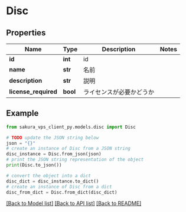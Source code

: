# Disc


## Properties

Name | Type | Description | Notes
------------ | ------------- | ------------- | -------------
**id** | **int** | id | 
**name** | **str** | 名前 | 
**description** | **str** | 説明 | 
**license_required** | **bool** | ライセンスが必要かどうか | 

## Example

```python
from sakura_vps_client_py.models.disc import Disc

# TODO update the JSON string below
json = "{}"
# create an instance of Disc from a JSON string
disc_instance = Disc.from_json(json)
# print the JSON string representation of the object
print(Disc.to_json())

# convert the object into a dict
disc_dict = disc_instance.to_dict()
# create an instance of Disc from a dict
disc_from_dict = Disc.from_dict(disc_dict)
```
[[Back to Model list]](../README.md#documentation-for-models) [[Back to API list]](../README.md#documentation-for-api-endpoints) [[Back to README]](../README.md)


